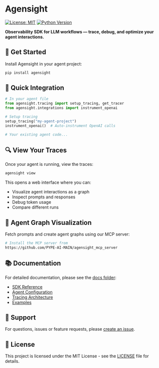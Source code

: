 # Agensight

[![License: MIT](https://img.shields.io/badge/License-MIT-yellow.svg)](https://opensource.org/licenses/MIT)
[![Python Version](https://img.shields.io/badge/python-3.7%2B-blue.svg)](https://www.python.org/downloads/)

**Observability SDK for LLM workflows — trace, debug, and optimize your agent interactions.**

## 🚀 Get Started

Install Agensight in your agent project:

```bash
pip install agensight
```

## 🧩 Quick Integration

```python
# In your agent file
from agensight.tracing import setup_tracing, get_tracer
from agensight.integrations import instrument_openai

# Setup tracing
setup_tracing("my-agent-project")
instrument_openai()  # Auto-instrument OpenAI calls

# Your existing agent code...
```

## 🔍 View Your Traces

Once your agent is running, view the traces:

```bash
agensight view
```

This opens a web interface where you can:
- Visualize agent interactions as a graph
- Inspect prompts and responses
- Debug token usage
- Compare different runs

## 🧠 Agent Graph Visualization

Fetch prompts and create agent graphs using our MCP server:

```bash
# Install the MCP server from 
https://github.com/PYPE-AI-MAIN/agensight_mcp_server
```

## 📚 Documentation

For detailed documentation, please see the [docs folder](./docs):

- [SDK Reference](./docs/sdk-reference.md)
- [Agent Configuration](./docs/agent-configuration.md)
- [Tracing Architecture](./docs/tracing-architecture.md)
- [Examples](./examples/)

## 🤝 Support

For questions, issues or feature requests, please [create an issue](https://github.com/PYPE-AI-MAIN/agensight/issues).

## 📄 License

This project is licensed under the MIT License - see the [LICENSE](./LICENSE) file for details.